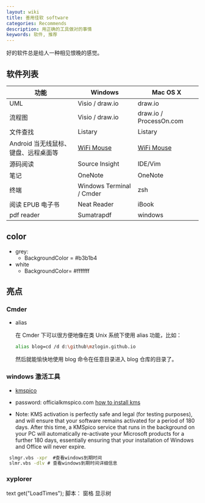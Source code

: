 ```yaml
---
layout: wiki
title: 善用佳软 software
categories: Recommends
description: 用正确的工具做对的事情
keywords: 软件, 推荐
---
```


好的软件总是给人一种相见恨晚的感觉。

## 软件列表

| 功能                                 | Windows                  | Mac OS X                |
| ------------------------------------ | ------------------------ | ----------------------- |
| UML                                  | Visio / draw.io          | draw.io                 |
| 流程图                               | Visio / draw.io          | draw.io / ProcessOn.com |
| 文件查找                             | Listary                  | Listary                 |
| Android 当无线鼠标、键盘、远程桌面等 | [WiFi Mouse][]           | [WiFi Mouse][]          |
| 源码阅读                             | Source Insight           | IDE/Vim                 |
| 笔记                                 | OneNote                  | OneNote                 |
| 终端                                 | Windows Terminal / Cmder | zsh                     |
| 阅读 EPUB 电子书                     | Neat Reader              | iBook                   |
| pdf reader                           | Sumatrapdf               | windows                 |

## color

- grey:
  - BackgroundColor = #b3b1b4
- white
  - BackgroundColor= #fffffff


## 亮点

### Cmder

- alias

  在 Cmder 下可以很方便地像在类 Unix 系统下使用 alias 功能，比如：

  ```sh
  alias blog=cd /d d:\github\mzlogin.github.io
  ```

  然后就能愉快地使用 blog 命令在任意目录进入 blog 仓库的目录了。

[wifi mouse]: https://wifimouse.necta.us/

### windows 激活工具

- [kmspico](https://www.officialkmspico.com/)

- password: officialkmspico.com
  [how to install kms](https://www.officialkmspico.com/how-to-install-kmspico/)

- Note: KMS activation is perfectly safe and legal (for testing purposes), and will ensure that your software remains activated for a period of 180 days.
  After this time, a KMSpico service that runs in the background on your PC will automatically re-activate your Microsoft products for a further 180 days, essentially ensuring that your installation of Windows and Office will never expire.

```cmd
 slmgr.vbs -xpr  #查看windows到期时间
 slmr.vbs -dlv # 查看windows到期时间详细信息

```


### xyplorer
text get("LoadTimes");
脚本：
窗格 显示树